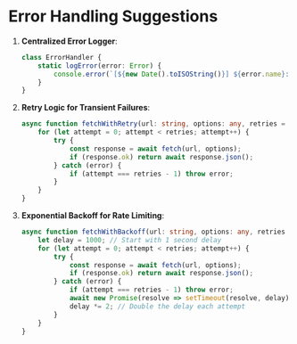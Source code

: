 # Error Handling Suggestions

1. **Centralized Error Logger**:
   ```typescript
   class ErrorHandler {
       static logError(error: Error) {
           console.error(`[${new Date().toISOString()}] ${error.name}: ${error.message}`);
       }
   }
   ```

2. **Retry Logic for Transient Failures**:
   ```typescript
   async function fetchWithRetry(url: string, options: any, retries = 3): Promise<any> {
       for (let attempt = 0; attempt < retries; attempt++) {
           try {
               const response = await fetch(url, options);
               if (response.ok) return await response.json();
           } catch (error) {
               if (attempt === retries - 1) throw error;
           }
       }
   }
   ```

3. **Exponential Backoff for Rate Limiting**:
   ```typescript
   async function fetchWithBackoff(url: string, options: any, retries = 3): Promise<any> {
       let delay = 1000; // Start with 1 second delay
       for (let attempt = 0; attempt < retries; attempt++) {
           try {
               const response = await fetch(url, options);
               if (response.ok) return await response.json();
           } catch (error) {
               if (attempt === retries - 1) throw error;
               await new Promise(resolve => setTimeout(resolve, delay));
               delay *= 2; // Double the delay each attempt
           }
       }
   }
   ```